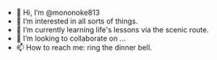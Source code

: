 - 👋 Hi, I’m @mononoke813
- 👀 I’m interested in all sorts of things.
- 🌱 I’m currently learning life's lessons via the scenic route.
- 💞️ I’m looking to collaborate on ...
- 📫 How to reach me: ring the dinner bell. 

<!---
mononoke813/mononoke813 is a ✨ special ✨ repository because its `README.md` (this file) appears on your GitHub profile.
You can click the Preview link to take a look at your changes.
--->
